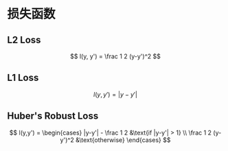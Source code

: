 # 损失函数

## L2 Loss

$$ l(y, y') = \frac 1 2 (y-y')^2 $$

## L1 Loss

$$ l(y, y') = |y-y'| $$

## Huber's Robust Loss

$$
l(y,y') = \begin{cases}
|y-y'| - \frac 1 2 &\text{if |y-y'| > 1}
\\
\frac 1 2 (y-y')^2 &\text{otherwise}
\end{cases}
$$


